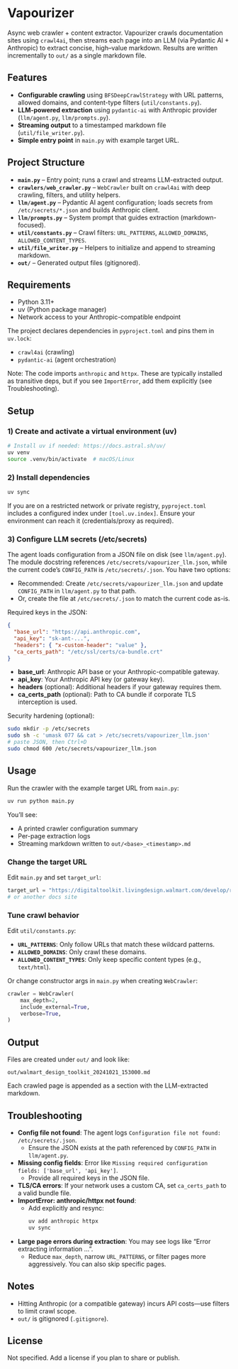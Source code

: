 # Vapourizer

Async web crawler + content extractor. Vapourizer crawls documentation sites using `crawl4ai`, then streams each page into an LLM (via Pydantic AI + Anthropic) to extract concise, high–value markdown. Results are written incrementally to `out/` as a single markdown file.

## Features
- **Configurable crawling** using `BFSDeepCrawlStrategy` with URL patterns, allowed domains, and content-type filters (`util/constants.py`).
- **LLM-powered extraction** using `pydantic-ai` with Anthropic provider (`llm/agent.py`, `llm/prompts.py`).
- **Streaming output** to a timestamped markdown file (`util/file_writer.py`).
- **Simple entry point** in `main.py` with example target URL.

## Project Structure
- **`main.py`** – Entry point; runs a crawl and streams LLM-extracted output.
- **`crawlers/web_crawler.py`** – `WebCrawler` built on `crawl4ai` with deep crawling, filters, and utility helpers.
- **`llm/agent.py`** – Pydantic AI agent configuration; loads secrets from `/etc/secrets/*.json` and builds Anthropic client.
- **`llm/prompts.py`** – System prompt that guides extraction (markdown-focused).
- **`util/constants.py`** – Crawl filters: `URL_PATTERNS`, `ALLOWED_DOMAINS`, `ALLOWED_CONTENT_TYPES`.
- **`util/file_writer.py`** – Helpers to initialize and append to streaming markdown.
- **`out/`** – Generated output files (gitignored).

## Requirements
- Python 3.11+
- uv (Python package manager)
- Network access to your Anthropic-compatible endpoint

The project declares dependencies in `pyproject.toml` and pins them in `uv.lock`:
- `crawl4ai` (crawling)
- `pydantic-ai` (agent orchestration)

Note: The code imports `anthropic` and `httpx`. These are typically installed as transitive deps, but if you see `ImportError`, add them explicitly (see Troubleshooting).

## Setup

### 1) Create and activate a virtual environment (uv)
```bash
# Install uv if needed: https://docs.astral.sh/uv/
uv venv
source .venv/bin/activate  # macOS/Linux
```

### 2) Install dependencies
```bash
uv sync
```

If you are on a restricted network or private registry, `pyproject.toml` includes a configured index under `[tool.uv.index]`. Ensure your environment can reach it (credentials/proxy as required).

### 3) Configure LLM secrets (/etc/secrets)
The agent loads configuration from a JSON file on disk (see `llm/agent.py`). The module docstring references `/etc/secrets/vapourizer_llm.json`, while the current code’s `CONFIG_PATH` is `/etc/secrets/.json`. You have two options:

- Recommended: Create `/etc/secrets/vapourizer_llm.json` and update `CONFIG_PATH` in `llm/agent.py` to that path.
- Or, create the file at `/etc/secrets/.json` to match the current code as-is.

Required keys in the JSON:
```json
{
  "base_url": "https://api.anthropic.com",         
  "api_key": "sk-ant-...",                         
  "headers": { "x-custom-header": "value" },     
  "ca_certs_path": "/etc/ssl/certs/ca-bundle.crt" 
}
```
- **base_url**: Anthropic API base or your Anthropic-compatible gateway.
- **api_key**: Your Anthropic API key (or gateway key).
- **headers** (optional): Additional headers if your gateway requires them.
- **ca_certs_path** (optional): Path to CA bundle if corporate TLS interception is used.

Security hardening (optional):
```bash
sudo mkdir -p /etc/secrets
sudo sh -c 'umask 077 && cat > /etc/secrets/vapourizer_llm.json'
# paste JSON, then Ctrl+D
sudo chmod 600 /etc/secrets/vapourizer_llm.json
```

## Usage

Run the crawler with the example target URL from `main.py`:
```bash
uv run python main.py
```

You’ll see:
- A printed crawler configuration summary
- Per-page extraction logs
- Streaming markdown written to `out/<base>_<timestamp>.md`

### Change the target URL
Edit `main.py` and set `target_url`:
```python
target_url = "https://digitaltoolkit.livingdesign.walmart.com/develop/react/"
# or another docs site
```

### Tune crawl behavior
Edit `util/constants.py`:
- **`URL_PATTERNS`**: Only follow URLs that match these wildcard patterns.
- **`ALLOWED_DOMAINS`**: Only crawl these domains.
- **`ALLOWED_CONTENT_TYPES`**: Only keep specific content types (e.g., `text/html`).

Or change constructor args in `main.py` when creating `WebCrawler`:
```python
crawler = WebCrawler(
    max_depth=2,
    include_external=True,
    verbose=True,
)
```

## Output
Files are created under `out/` and look like:
```
out/walmart_design_toolkit_20241021_153000.md
```
Each crawled page is appended as a section with the LLM-extracted markdown.

## Troubleshooting
- **Config file not found**: The agent logs `Configuration file not found: /etc/secrets/.json`.
  - Ensure the JSON exists at the path referenced by `CONFIG_PATH` in `llm/agent.py`.
- **Missing config fields**: Error like `Missing required configuration fields: ['base_url', 'api_key']`.
  - Provide all required keys in the JSON file.
- **TLS/CA errors**: If your network uses a custom CA, set `ca_certs_path` to a valid bundle file.
- **ImportError: anthropic/httpx not found**:
  - Add explicitly and resync:
    ```bash
    uv add anthropic httpx
    uv sync
    ```
- **Large page errors during extraction**: You may see logs like “Error extracting information …”.
  - Reduce `max_depth`, narrow `URL_PATTERNS`, or filter pages more aggressively. You can also skip specific pages.

## Notes
- Hitting Anthropic (or a compatible gateway) incurs API costs—use filters to limit crawl scope.
- `out/` is gitignored (`.gitignore`).

## License
Not specified. Add a license if you plan to share or publish.


